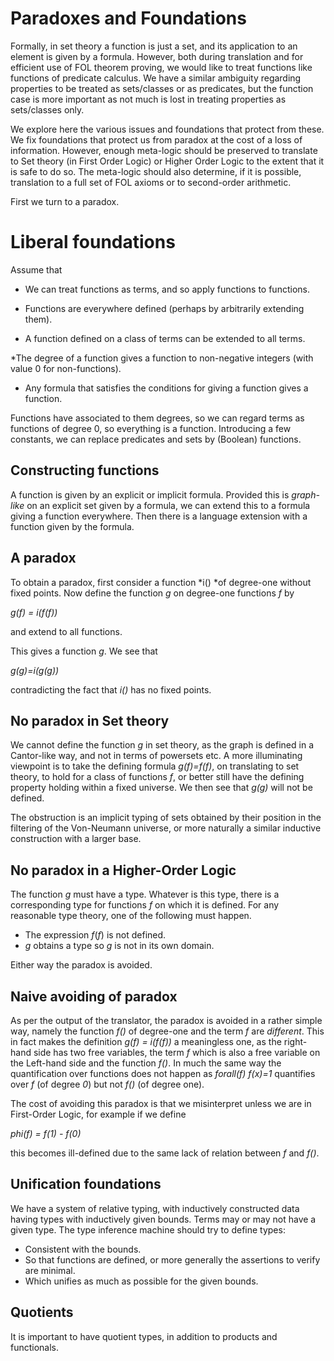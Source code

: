 
# Paradoxes and  Foundations

Formally, in set theory a function is just a set, and its application to an element is given by a formula. However, both during translation and for efficient use of FOL theorem proving, we would like to treat functions like functions of predicate calculus. We have a similar ambiguity regarding properties to be treated as sets/classes or as predicates, but the function case is more important as not much is lost in treating properties as sets/classes only.


We explore here the various issues and foundations that protect from these. We fix foundations that protect us from paradox at the cost of a loss of information. However, enough meta-logic should be preserved to translate to Set theory (in First Order Logic) or Higher Order Logic to the extent that it is safe to do so. The meta-logic should also determine, if it is possible, translation to a full set of FOL axioms or to second-order arithmetic.


First we turn to a paradox.

# Liberal foundations

Assume that* We can treat functions as terms, and so apply functions to functions. 

* Functions are everywhere defined (perhaps by arbitrarily extending them).

* A function defined on a class of terms can be extended to all terms.

*The degree of a function gives a function to non-negative integers (with value 0 for non-functions).
- Any formula that satisfies the conditions for giving a function gives a function.
 
Functions have associated to them degrees, so we can regard terms as functions of degree $0$, so everything is a function. Introducing a few constants, we can replace predicates and sets by (Boolean) functions.

## Constructing functions ##

A function is given by an explicit or implicit formula. Provided this is *graph-like* on an explicit set given by a formula, we can extend this to a formula giving a function everywhere. Then there is a language extension with a function given by the formula. 

## A paradox ##

To obtain a paradox, first consider a function *i() *of degree-one without fixed points. Now define the function *g* on degree-one functions *f* by

*g(f) = i(f(f))*

and extend to all functions. 

This gives a function *g*. We see that

*g(g)=i(g(g))*

contradicting the fact that *i()* has no fixed points.

## No paradox in Set theory ##

We cannot define the function *g* in set theory, as the graph is defined in a Cantor-like way, and not in terms of powersets etc. A more illuminating viewpoint is to take the defining formula *g(f)=f(f)*, on translating to set theory, to hold for a class of functions $f$, or better still have the defining property holding within a fixed universe. We then see that *g(g)* will not be defined.

The obstruction is an implicit typing of sets obtained by their position in the filtering of the Von-Neumann universe, or more naturally a similar inductive construction with a larger base.

## No paradox in a Higher-Order Logic ##

The function $g$ must have a type. Whatever is this type, there is a corresponding type for functions $f$ on which it is defined. For any reasonable type theory, one of the following must happen.

- The expression $f(f)$ is not defined.
- *g* obtains a type so *g* is not in its own domain.

Either way the paradox is avoided.

## Naive avoiding of paradox ##

As per the output of the translator, the paradox is avoided in a rather simple way, namely the function *f()* of degree-one and the term *f* are *different*. This in fact makes the definition *g(f) = i(f(f))* a meaningless one, as the right-hand side has two free variables, the term *f* which is also a free variable on the Left-hand side and the function *f()*. In much the same way the quantification over functions does not happen as *forall(f) f(x)=1* quantifies over *f* (of degree *0*) but not *f()* (of degree one).

The cost of avoiding this paradox is that we misinterpret unless we are in First-Order Logic, for example if we define 

*phi(f) = f(1) - f(0)*

this becomes ill-defined due to the same lack of relation between *f* and *f()*.

## Unification foundations ##

We have a system of relative typing, with inductively constructed data having types with inductively given bounds. Terms may or may not have a given type.  The type inference machine should try to define types:

- Consistent with the bounds.
- So that functions are defined, or more generally the assertions to verify are minimal.
- Which unifies as much as possible for the given bounds.

## Quotients ##

It is important to have quotient types, in addition to products and functionals.
